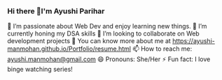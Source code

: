 ### Hi there 👋I'm Ayushi Parihar

🔭 I’m passionate about Web Dev and enjoy learning new things.
🌱 I’m currently honing my DSA skills
👯 I’m looking to collaborate on Web development projects
💬 You can know more about me at https://ayushi-manmohan.github.io/Portfolio/resume.html
📫 How to reach me: ayushi.manmohan@gmail.com
😄 Pronouns: She/Her
⚡ Fun fact: I love binge watching series!

